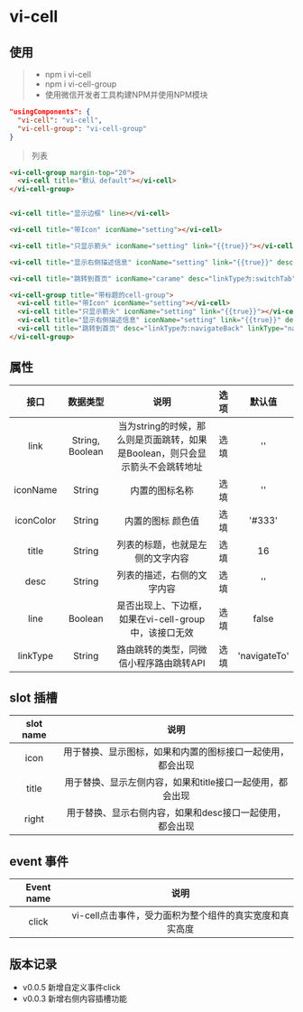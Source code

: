# vi-cell

## 使用

> * npm i vi-cell
> * npm i vi-cell-group
> * 使用微信开发者工具构建NPM并使用NPM模块


```json
"usingComponents": {
  "vi-cell": "vi-cell",
  "vi-cell-group": "vi-cell-group"
}
```

> 列表

```HTML
<vi-cell-group margin-top="20"> 
  <vi-cell title="默认 default"></vi-cell>
</vi-cell-group>


<vi-cell title="显示边框" line></vi-cell>

<vi-cell title="带Icon" iconName="setting"></vi-cell>

<vi-cell title="只显示箭头" iconName="setting" link="{{true}}"></vi-cell>

<vi-cell title="显示右侧描述信息" iconName="setting" link="{{true}}" desc="我是描述..."></vi-cell>

<vi-cell title="跳转到首页" iconName="carame" desc="linkType为:switchTab" linkType="switchTab" link="/pages/index/index"></vi-cell>

<vi-cell-group title="带标题的cell-group">
  <vi-cell title="带Icon" iconName="setting"></vi-cell>
  <vi-cell title="只显示箭头" iconName="setting" link="{{true}}"></vi-cell>
  <vi-cell title="显示右侧描述信息" iconName="setting" link="{{true}}" desc="我是描述..."></vi-cell>
  <vi-cell title="跳转到首页" desc="linkType为:navigateBack" linkType="navigateBack" iconName="carame" link="/pages/index/index"></vi-cell>
</vi-cell-group>
```

## 属性

| 接口 | 数据类型 | 说明 | 选项 | 默认值 |
| :--: | :--: | :--: | :--: | :--: |
| link | String, Boolean | 当为string的时候，那么则是页面跳转，如果是Boolean，则只会显示箭头不会跳转地址 | 选填 | '' |
| iconName | String | 内置的图标名称 | 选填 | '' |
| iconColor | String | 内置的图标 颜色值 | 选填 | '#333' |
| title | String | 列表的标题，也就是左侧的文字内容 | 选填 | 16 |
| desc | String | 列表的描述，右侧的文字内容 | 选填 | '' |
| line | Boolean | 是否出现上、下边框，如果在vi-cell-group中，该接口无效 | 选填 | false |
| linkType | String | 路由跳转的类型，同微信小程序路由跳转API | 选填 | 'navigateTo' |

## slot 插槽

| slot name | 说明 |
| :--: | :--: |
| icon | 用于替换、显示图标，如果和内置的图标接口一起使用，都会出现 |
| title | 用于替换、显示左侧内容，如果和title接口一起使用，都会出现 |
| right | 用于替换、显示右侧内容，如果和desc接口一起使用，都会出现 |

## event 事件

| Event name | 说明 |
| :--: | :--: |
| click | vi-cell点击事件，受力面积为整个组件的真实宽度和真实高度 |

## 版本记录

+ v0.0.5 新增自定义事件click
+ v0.0.3 新增右侧内容插槽功能